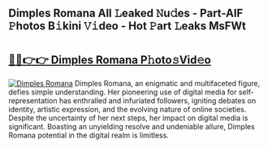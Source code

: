 ## Dimples Romana All 𝙻eaked 𝙽u𝚍es - Part-AlF 𝙿hotos B𝚒kini 𝚅𝚒deo - Hot 𝙿art 𝙻eaks MsFWt

# <h2><a href="http://ld1i6t.urlbe.top/?page=Dimples+Romana">🔗🔗👉👉 Dimples Romana P𝚑oto𝚜Vid𝚎o</a></h2>

[![Dimples Romana](https://i.imgur.com/eBuTRDB.gif)](http://ld1i6t.urlbe.top/?page=Dimples+Romana)
Dimples Romana, an enigmatic and multifaceted figure, defies simple understanding. Her pioneering use of digital media for self-representation has enthralled and infuriated followers, igniting debates on identity, artistic expression, and the evolving nature of online societies. Despite the uncertainty of her next steps, her impact on digital media is significant. Boasting an unyielding resolve and undeniable allure, Dimples Romana potential in the digital realm is limitless.
